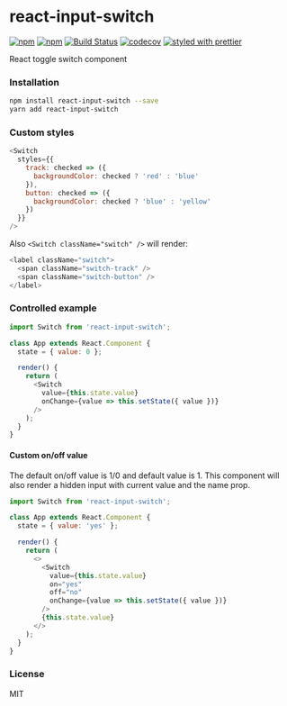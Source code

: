 # react-input-switch

[![npm](https://img.shields.io/npm/v/react-input-switch.svg)](https://www.npmjs.com/package/react-input-switch)
[![npm](https://img.shields.io/npm/dm/react-input-switch.svg)](https://www.npmjs.com/package/react-input-switch)
[![Build Status](https://travis-ci.org/pqx/react-input-switch.svg?branch=master)](https://travis-ci.org/pqx/react-input-switch)
[![codecov](https://codecov.io/gh/pqx/react-input-switch/branch/master/graph/badge.svg)](https://codecov.io/gh/pqx/react-input-switch)
[![styled with prettier](https://img.shields.io/badge/styled_with-prettier-ff69b4.svg)](https://github.com/prettier/prettier)

React toggle switch component

### Installation

```sh
npm install react-input-switch --save
yarn add react-input-switch
```

### Custom styles

```javascript
<Switch
  styles={{
    track: checked => ({
      backgroundColor: checked ? 'red' : 'blue'
    }),
    button: checked => ({
      backgroundColor: checked ? 'blue' : 'yellow'
    })
  }}
/>
```

Also `<Switch className="switch" />` will render:

```javascript
<label className="switch">
  <span className="switch-track" />
  <span className="switch-button" />
</label>
```

### Controlled example

```javascript
import Switch from 'react-input-switch';

class App extends React.Component {
  state = { value: 0 };

  render() {
    return (
      <Switch
        value={this.state.value}
        onChange={value => this.setState({ value })}
      />
    );
  }
}
```

#### Custom on/off value

The default on/off value is 1/0 and default value is 1. This component will also render a hidden input with current value and the name prop.

```javascript
import Switch from 'react-input-switch';

class App extends React.Component {
  state = { value: 'yes' };

  render() {
    return (
      <>
        <Switch
          value={this.state.value}
          on="yes"
          off="no"
          onChange={value => this.setState({ value })}
        />
        {this.state.value}
      </>
    );
  }
}
```

### License

MIT
